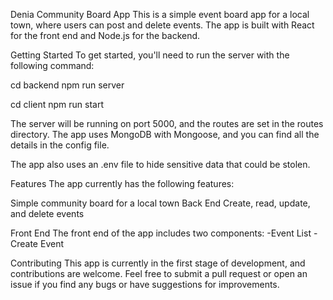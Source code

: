 Denia Community Board App
This is a simple event board app for a local town, where users can post and delete events. The app is built with React for the front end and Node.js for the backend.

Getting Started
To get started, you'll need to run the server with the following command:

cd backend
npm run server

cd client
npm run start

The server will be running on port 5000, and the routes are set in the routes directory. The app uses MongoDB with Mongoose, and you can find all the details in the config file.

The app also uses an .env file to hide sensitive data that could be stolen.

Features
The app currently has the following features:

Simple community board for a local town
Back End
Create, read, update, and delete events

Front End
The front end of the app includes two components:
-Event List
-Create Event

Contributing
This app is currently in the first stage of development, and contributions are welcome. Feel free to submit a pull request or open an issue if you find any bugs or have suggestions for improvements.
